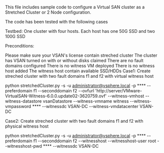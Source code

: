 This file includes sample code to configure a Virtual SAN cluster as a Stretched Cluster or 2 Node configuration.

The code has been tested with the following cases

Testbed: One cluster with four hosts. Each host has one 50G SSD and two 100G SSD

Preconditions:

Please make sure your VSAN's license contain streched cluster
The cluster has VSAN turned on with or without disks claimed
There are no fault domains configured
There is no witness VM deployed
There is no witness host added
The witness host contain available SSD/HDDs
Case1: Create streched cluster with two fault domains f1 and f2 with virtual witness host

python stretchedCluster.py -s <VCENTERSERVER> -u administrator@vsphere.local -p ****  --preferdomain f1 --seconddomain f2 --ovfurl 'http://server/VMware-VirtualSAN-Witness-6.0.0.update02-3620759.ovf' --witness-vmhost <ESXIHOST> --witness-datastore vsanDatastore --witness-vmname witness --witness-vmpassword **** --witnessdc VSAN-DC --witness-vmdatacenter VSAN-DC

Case2: Create streched cluster with two fault domains f1 and f2 with physical witness host

python stretchedCluster.py -s <VCENTERSERVER> -u administrator@vsphere.local -p ****  --preferdomain f1 --seconddomain f2 --witnesshost <WITNESSHOST> --witnesshost-user root --witnesshost-pwd **** --witnessdc VSAN-DC
